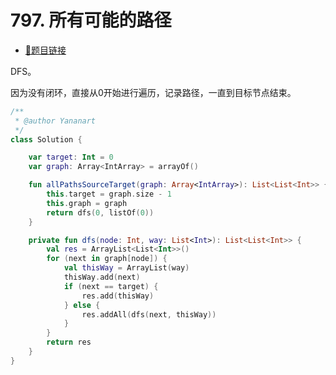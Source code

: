 # 797. 所有可能的路径

- [🔗题目链接](https://leetcode-cn.com/problems/all-paths-from-source-to-target/)

DFS。

因为没有闭环，直接从0开始进行遍历，记录路径，一直到目标节点结束。

```kotlin
/**
 * @author Yananart
 */
class Solution {

    var target: Int = 0
    var graph: Array<IntArray> = arrayOf()

    fun allPathsSourceTarget(graph: Array<IntArray>): List<List<Int>> {
        this.target = graph.size - 1
        this.graph = graph
        return dfs(0, listOf(0))
    }

    private fun dfs(node: Int, way: List<Int>): List<List<Int>> {
        val res = ArrayList<List<Int>>()
        for (next in graph[node]) {
            val thisWay = ArrayList(way)
            thisWay.add(next)
            if (next == target) {
                res.add(thisWay)
            } else {
                res.addAll(dfs(next, thisWay))
            }
        }
        return res
    }
}
```
